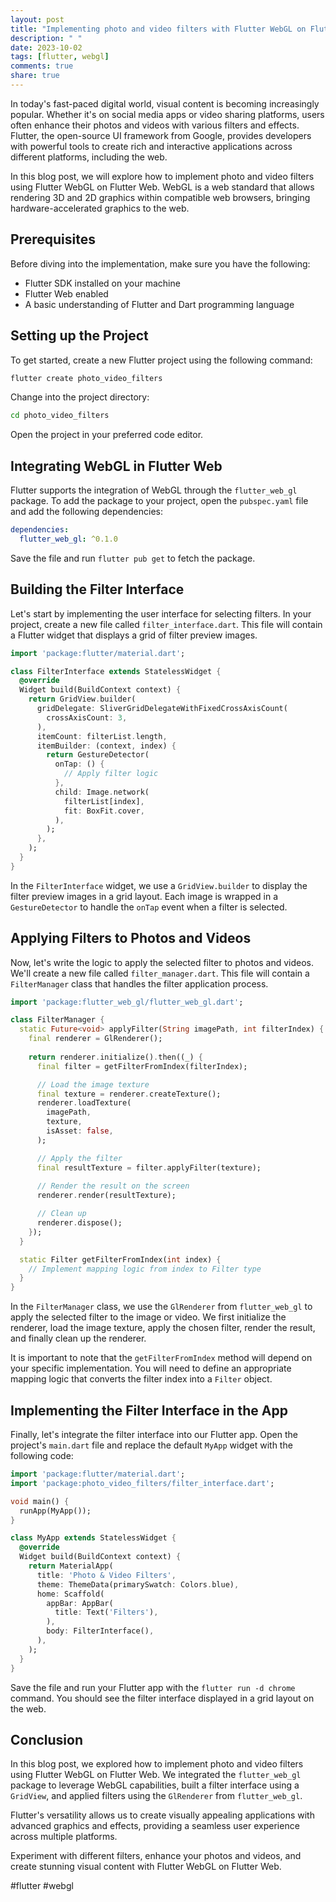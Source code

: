 ```yaml
---
layout: post
title: "Implementing photo and video filters with Flutter WebGL on Flutter Web"
description: " "
date: 2023-10-02
tags: [flutter, webgl]
comments: true
share: true
---
```


In today's fast-paced digital world, visual content is becoming increasingly popular. Whether it's on social media apps or video sharing platforms, users often enhance their photos and videos with various filters and effects. Flutter, the open-source UI framework from Google, provides developers with powerful tools to create rich and interactive applications across different platforms, including the web.

In this blog post, we will explore how to implement photo and video filters using Flutter WebGL on Flutter Web. WebGL is a web standard that allows rendering 3D and 2D graphics within compatible web browsers, bringing hardware-accelerated graphics to the web.

## Prerequisites

Before diving into the implementation, make sure you have the following:

- Flutter SDK installed on your machine
- Flutter Web enabled
- A basic understanding of Flutter and Dart programming language

## Setting up the Project

To get started, create a new Flutter project using the following command:

```bash
flutter create photo_video_filters
```

Change into the project directory:

```bash
cd photo_video_filters
```

Open the project in your preferred code editor.

## Integrating WebGL in Flutter Web

Flutter supports the integration of WebGL through the `flutter_web_gl` package. To add the package to your project, open the `pubspec.yaml` file and add the following dependencies:

```yaml
dependencies:
  flutter_web_gl: ^0.1.0
```

Save the file and run `flutter pub get` to fetch the package.

## Building the Filter Interface

Let's start by implementing the user interface for selecting filters. In your project, create a new file called `filter_interface.dart`. This file will contain a Flutter widget that displays a grid of filter preview images.

```dart
import 'package:flutter/material.dart';

class FilterInterface extends StatelessWidget {
  @override
  Widget build(BuildContext context) {
    return GridView.builder(
      gridDelegate: SliverGridDelegateWithFixedCrossAxisCount(
        crossAxisCount: 3,
      ),
      itemCount: filterList.length,
      itemBuilder: (context, index) {
        return GestureDetector(
          onTap: () {
            // Apply filter logic
          },
          child: Image.network(
            filterList[index],
            fit: BoxFit.cover,
          ),
        );
      },
    );
  }
}
```

In the `FilterInterface` widget, we use a `GridView.builder` to display the filter preview images in a grid layout. Each image is wrapped in a `GestureDetector` to handle the `onTap` event when a filter is selected.

## Applying Filters to Photos and Videos

Now, let's write the logic to apply the selected filter to photos and videos. We'll create a new file called `filter_manager.dart`. This file will contain a `FilterManager` class that handles the filter application process.

```dart
import 'package:flutter_web_gl/flutter_web_gl.dart';

class FilterManager {
  static Future<void> applyFilter(String imagePath, int filterIndex) {
    final renderer = GlRenderer();
  
    return renderer.initialize().then((_) {
      final filter = getFilterFromIndex(filterIndex);

      // Load the image texture
      final texture = renderer.createTexture();
      renderer.loadTexture(
        imagePath,
        texture,
        isAsset: false,
      );

      // Apply the filter
      final resultTexture = filter.applyFilter(texture);
      
      // Render the result on the screen
      renderer.render(resultTexture);

      // Clean up
      renderer.dispose();
    });
  }

  static Filter getFilterFromIndex(int index) {
    // Implement mapping logic from index to Filter type
  }
}
```

In the `FilterManager` class, we use the `GlRenderer` from `flutter_web_gl` to apply the selected filter to the image or video. We first initialize the renderer, load the image texture, apply the chosen filter, render the result, and finally clean up the renderer.

It is important to note that the `getFilterFromIndex` method will depend on your specific implementation. You will need to define an appropriate mapping logic that converts the filter index into a `Filter` object.

## Implementing the Filter Interface in the App

Finally, let's integrate the filter interface into our Flutter app. Open the project's `main.dart` file and replace the default `MyApp` widget with the following code:

```dart
import 'package:flutter/material.dart';
import 'package:photo_video_filters/filter_interface.dart';

void main() {
  runApp(MyApp());
}

class MyApp extends StatelessWidget {
  @override
  Widget build(BuildContext context) {
    return MaterialApp(
      title: 'Photo & Video Filters',
      theme: ThemeData(primarySwatch: Colors.blue),
      home: Scaffold(
        appBar: AppBar(
          title: Text('Filters'),
        ),
        body: FilterInterface(),
      ),
    );
  }
}
```

Save the file and run your Flutter app with the `flutter run -d chrome` command. You should see the filter interface displayed in a grid layout on the web.

## Conclusion

In this blog post, we explored how to implement photo and video filters using Flutter WebGL on Flutter Web. We integrated the `flutter_web_gl` package to leverage WebGL capabilities, built a filter interface using a `GridView`, and applied filters using the `GlRenderer` from `flutter_web_gl`.

Flutter's versatility allows us to create visually appealing applications with advanced graphics and effects, providing a seamless user experience across multiple platforms.

Experiment with different filters, enhance your photos and videos, and create stunning visual content with Flutter WebGL on Flutter Web.

#flutter #webgl